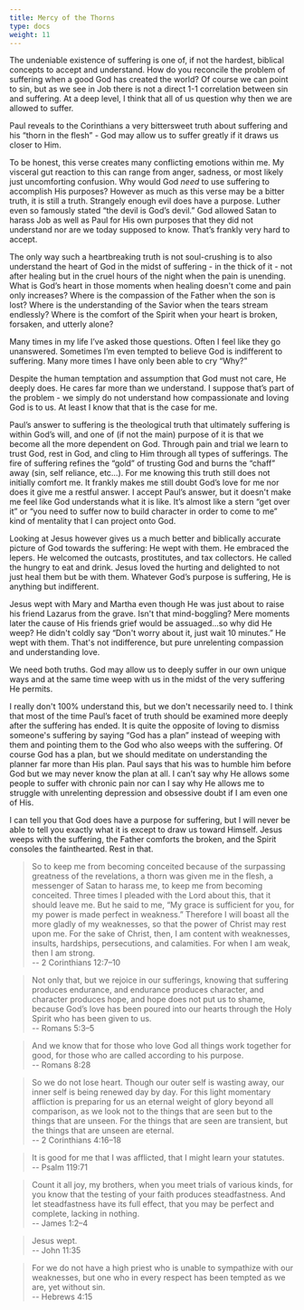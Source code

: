 ```yaml
---
title: Mercy of the Thorns
type: docs
weight: 11
---
```


The undeniable existence of suffering is one of, if not the hardest, biblical concepts to accept and understand. How do you reconcile the problem of suffering when a good God has created the world? Of course we can point to sin, but as we see in Job there is not a direct 1-1 correlation between sin and suffering. At a deep level, I think that all of us question why then we are allowed to suffer. 

Paul reveals to the Corinthians a very bittersweet truth about suffering and his “thorn in the flesh” - God may allow us to suffer greatly if it draws us closer to Him. 

To be honest, this verse creates many conflicting emotions within me. My visceral gut reaction to this can range from anger, sadness, or most likely just uncomforting confusion. Why would God *need* to use suffering to accomplish His purposes? However as much as this verse may be a bitter truth, it is still a truth. Strangely enough evil does have a purpose. Luther even so famously stated “the devil is God’s devil.” God allowed Satan to harass Job as well as Paul for His own purposes that they did not understand nor are we today supposed to know. That’s frankly very hard to accept. 

The only way such a heartbreaking truth is not soul-crushing is to also understand the heart of God in the midst of suffering - in the thick of it - not after healing but in the cruel hours of the night when the pain is unending. What is God’s heart in those moments when healing doesn't come and pain only increases? Where is the compassion of the Father when the son is lost? Where is the understanding of the Savior when the tears stream endlessly? Where is the comfort of the Spirit when your heart is broken, forsaken, and utterly alone?

Many times in my life I’ve asked those questions. Often I feel like they go unanswered. Sometimes I’m even tempted to believe God is indifferent to suffering. Many more times I have only been able to cry “Why?”

Despite the human temptation and assumption that God must not care, He deeply does. He cares far more than we understand. I suppose that’s part of the problem - we simply do not understand how compassionate and loving God is to us. At least I know that that is the case for me. 

Paul’s answer to suffering is the theological truth that ultimately suffering is within God’s will, and one of (if not the main) purpose of it is that we become all the more dependent on God. Through pain and trial we learn to trust God, rest in God, and cling to Him through all types of sufferings. The fire of suffering refines the “gold” of trusting God and burns the “chaff” away (sin, self reliance, etc…). 
For me knowing this truth still does not initially comfort me. It frankly makes me still doubt God’s love for me nor does it give me a restful answer. I accept Paul’s answer, but it doesn't make me feel like God understands what it is like. It’s almost like a stern “get over it” or “you need to suffer now to build character in order to come to me” kind of mentality that I can project onto God. 

Looking at Jesus however gives us a much better and biblically accurate picture of God towards the suffering: He wept with them. He embraced the lepers. He welcomed the outcasts, prostitutes, and tax collectors. He called the hungry to eat and drink. Jesus loved the hurting and delighted to not just heal them but be with them. Whatever God’s purpose is suffering, He is anything but indifferent. 

Jesus wept with Mary and Martha even though He was just about to raise his friend Lazarus from the grave. Isn't that mind-boggling? Mere moments later the cause of His friends grief would be assuaged…so why did He weep? He didn't coldly say “Don't worry about it, just wait 10 minutes.” He wept with them. That's not indifference, but pure unrelenting compassion and understanding love. 

We need both truths. God may allow us to deeply suffer in our own unique ways and at the same time weep with us in the midst of the very suffering He permits.

I really don't 100% understand this, but we don't necessarily need to. I think that most of the time Paul’s facet of truth should be examined more deeply after the suffering has ended. It is quite the opposite of loving to dismiss someone's suffering by saying “God has a plan” instead of weeping with them and pointing them to the God who also weeps with the suffering. Of course God has a plan, but we should meditate on understanding the planner far more than His plan. Paul says that his was to humble him before God but we may never know the plan at all. I can’t say why He allows some people to suffer with chronic pain nor can I say why He allows me to struggle with unrelenting depression and obsessive doubt if I am even one of His. 

I can tell you that God does have a purpose for suffering, but I will never be able to tell you exactly what it is except to draw us toward Himself. Jesus weeps with the suffering, the Father comforts the broken, and the Spirit consoles the fainthearted. Rest in that.

> So to keep me from becoming conceited because of the surpassing greatness of the revelations, a thorn was given me in the flesh, a messenger of Satan to harass me, to keep me from becoming conceited. Three times I pleaded with the Lord about this, that it should leave me. But he said to me, “My grace is sufficient for you, for my power is made perfect in weakness.” Therefore I will boast all the more gladly of my weaknesses, so that the power of Christ may rest upon me. For the sake of Christ, then, I am content with weaknesses, insults, hardships, persecutions, and calamities. For when I am weak, then I am strong.  
> -- 2 Corinthians 12:7–10

> Not only that, but we rejoice in our sufferings, knowing that suffering produces endurance, and endurance produces character, and character produces hope, and hope does not put us to shame, because God’s love has been poured into our hearts through the Holy Spirit who has been given to us.  
> -- Romans 5:3–5

> And we know that for those who love God all things work together for good, for those who are called according to his purpose.  
> -- Romans 8:28

> So we do not lose heart. Though our outer self is wasting away, our inner self is being renewed day by day. For this light momentary affliction is preparing for us an eternal weight of glory beyond all comparison, as we look not to the things that are seen but to the things that are unseen. For the things that are seen are transient, but the things that are unseen are eternal.  
> -- 2 Corinthians 4:16–18

> It is good for me that I was afflicted, that I might learn your statutes.  
> -- Psalm 119:71

> Count it all joy, my brothers, when you meet trials of various kinds, for you know that the testing of your faith produces steadfastness. And let steadfastness have its full effect, that you may be perfect and complete, lacking in nothing.  
> -- James 1:2–4

> Jesus wept.  
> -- John 11:35

> For we do not have a high priest who is unable to sympathize with our weaknesses, but one who in every respect has been tempted as we are, yet without sin.  
> -- Hebrews 4:15

<script src="https://static.esvmedia.org/crossref/crossref.min.js" type="text/javascript"></script>